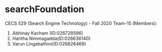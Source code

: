 # searchFoundation
CECS 529 (Search Engine Technology) - Fall 2020
Team-15 (Members):
1) Abhinay Kacham (ID:026728596)
2) Haritha Nimmagadda(ID:026636140)
3) Varun Lingabathini(ID:026626468)
